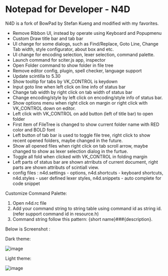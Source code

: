 # Notepad for Developer - N4D
N4D is a fork of BowPad by Stefan Kueng and modified with my favorites.

* Remove Ribbon UI, instead by operate using Keyboard and Popupmenu 
* Custom Draw title bar and tab bar
* UI change for some dialogs, such as Find/Replace, Goto Line, Change Tab width, style configurator, about box and etc.
* UI change for encoding selection, lexer selection, command palette.
* Launch command for sciter.js app, inspector
* Open Folder command to show folder in file tree
* Remove editor config, plugin, spell checker, language support
* Update scintilla to 5.30
* Show tooltip for tabs by VK_CONTROL is keydown
* Input goto line when left click on line info of status bar
* Change tab width by right click on tab width of status bar
* Change encoding/style by left click on encoding/style info of status bar.
* Show options menu when right click on margin or right click with VK_CONTROL down on editor.
* Left click with VK_CONTROL on add button (left of title bar) to open folder
* First item of FileTree is changed to show current folder name with RED color and BOLD font
* Left button of tab bar is used to toggle file tree, right click to show recent opened folders, maybe changed in the future.
* Show all opened files when right click on tab scroll arrow, maybe changed to show as lexer selection dialog in the furtue.
* Toggle all fold when clicked with VK_CONTROL in folding margin
* Left parts of status bar are shown atrributs of current document, right parts are shown attributs of scintiall view.
* config files : n4d.settings - options, n4d.shortcuts - keyboard shortcuts, n4d.styles - user defined lexer styles, n4d.snippets - auto complete for code snippet

Customize Command Palette:
1. Open n4d.rc file
2. Add your command string to string table using command id as string id. (refer support command id in resource.h)
3. Command string follow this pattern: {short name}###{description}. 

Below is Screenshot :

Dark theme:

![image](https://user-images.githubusercontent.com/28701482/184499462-af0cbeff-1369-49ca-b020-04e8d7857559.png)

Light theme:

![image](https://user-images.githubusercontent.com/28701482/184500277-6fa317c9-9f14-4510-ac26-84ccae5d3ac8.png)
